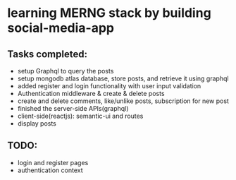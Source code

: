 # learning MERNG stack by building social-media-app

## Tasks completed:
- setup Graphql to query the posts
- setup mongodb atlas database, store posts, and retrieve it using graphql
- added register and login functionality with user input validation 
- Authentication middleware & create & delete posts
- create and delete comments, like/unlike posts, subscription for new post
- finished the server-side APIs(graphql) 
- client-side(reactjs): semantic-ui and routes 
- display posts

## TODO:
- login and register pages
- authentication context
